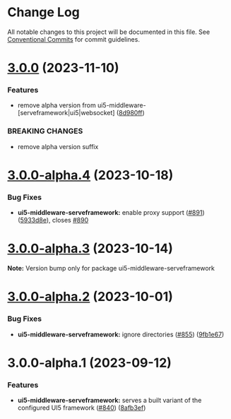 # Change Log

All notable changes to this project will be documented in this file.
See [Conventional Commits](https://conventionalcommits.org) for commit guidelines.

# [3.0.0](https://github.com/ui5-community/ui5-ecosystem-showcase/compare/ui5-middleware-serveframework@3.0.0-alpha.4...ui5-middleware-serveframework@3.0.0) (2023-11-10)


### Features

* remove alpha version from ui5-middleware-[serveframework|ui5|websocket] ([8d980ff](https://github.com/ui5-community/ui5-ecosystem-showcase/commit/8d980ff5f646a92c5677aca525b300d96704d069))


### BREAKING CHANGES

* remove alpha version suffix





# [3.0.0-alpha.4](https://github.com/ui5-community/ui5-ecosystem-showcase/compare/ui5-middleware-serveframework@3.0.0-alpha.3...ui5-middleware-serveframework@3.0.0-alpha.4) (2023-10-18)


### Bug Fixes

* **ui5-middleware-serveframework:** enable proxy support ([#891](https://github.com/ui5-community/ui5-ecosystem-showcase/issues/891)) ([5933d8e](https://github.com/ui5-community/ui5-ecosystem-showcase/commit/5933d8ee1f622d4f3e869c069c4a0bbbf3d5b31a)), closes [#890](https://github.com/ui5-community/ui5-ecosystem-showcase/issues/890)





# [3.0.0-alpha.3](https://github.com/ui5-community/ui5-ecosystem-showcase/compare/ui5-middleware-serveframework@3.0.0-alpha.2...ui5-middleware-serveframework@3.0.0-alpha.3) (2023-10-14)

**Note:** Version bump only for package ui5-middleware-serveframework





# [3.0.0-alpha.2](https://github.com/ui5-community/ui5-ecosystem-showcase/compare/ui5-middleware-serveframework@3.0.0-alpha.1...ui5-middleware-serveframework@3.0.0-alpha.2) (2023-10-01)


### Bug Fixes

* **ui5-middleware-serveframework:** ignore directories ([#855](https://github.com/ui5-community/ui5-ecosystem-showcase/issues/855)) ([9fb1e67](https://github.com/ui5-community/ui5-ecosystem-showcase/commit/9fb1e67617ee9db4df86a656bb186e58ffe27537))





# 3.0.0-alpha.1 (2023-09-12)


### Features

* **ui5-middleware-serveframework:** serves a built variant of the configured UI5 framework ([#840](https://github.com/ui5-community/ui5-ecosystem-showcase/issues/840)) ([8afb3ef](https://github.com/ui5-community/ui5-ecosystem-showcase/commit/8afb3ef671169af07d5028b5364acd0bf8e994a0))

